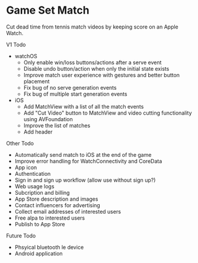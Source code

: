 # Game Set Match

Cut dead time from tennis match videos by keeping score on an Apple Watch.

V1 Todo
- watchOS
    - Only enable win/loss buttons/actions after a serve event
    - Disable undo button/action when only the initial state exists
    - Improve match user experience with gestures and better button placement
    - Fix bug of no serve generation events
    - Fix bug of multiple start generation events
- iOS
    - Add MatchView with a list of all the match events
    - Add "Cut Video" button to MatchView and video cutting functionality using AVFoundation
    - Improve the list of matches
    - Add header

Other Todo
- Automatically send match to iOS at the end of the game
- Improve error handling for WatchConnectivity and CoreData
- App icon
- Authentication
- Sign in and sign up workflow (allow use without sign up?)
- Web usage logs
- Subcription and billing
- App Store description and images
- Contact influencers for advertising
- Collect email addresses of interested users
- Free alpa to interested users
- Publish to App Store

Future Todo
- Phsyical bluetooth le device
- Android application